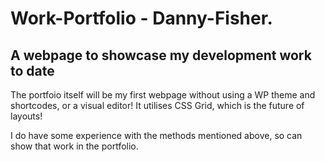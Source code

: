 # Work-Portfolio - Danny-Fisher.
## A webpage to showcase my development work to date

The portfoio itself will be my first webpage without using a WP theme and shortcodes, or a visual editor! It utilises CSS Grid, which is the future of layouts!

I do have some experience with the methods mentioned above, so can show that work in the portfolio.
